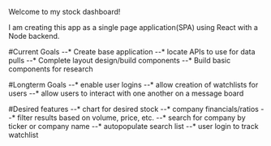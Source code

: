 Welcome to my stock dashboard!

I am creating this app as a single page application(SPA) using React with a Node backend.

#Current Goals
--* Create base application
--* locate APIs to use for data pulls
--* Complete layout design/build components
--* Build basic components for research

#Longterm Goals
--* enable user logins
--* allow creation of watchlists for users
--* allow users to interact with one another on a message board

#Desired features
--* chart for desired stock
--* company financials/ratios
--* filter results based on volume, price, etc.
--* search for company by ticker or company name
--* autopopulate search list
--* user login to track watchlist